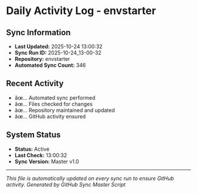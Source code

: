 ﻿# Daily Activity Log - envstarter

## Sync Information
- **Last Updated:** 2025-10-24 13:00:32
- **Sync Run ID:** 2025-10-24_13-00-32
- **Repository:** envstarter
- **Automated Sync Count:** 346

## Recent Activity
- âœ… Automated sync performed
- âœ… Files checked for changes
- âœ… Repository maintained and updated
- âœ… GitHub activity ensured

## System Status
- **Status:** Active
- **Last Check:** 13:00:32
- **Sync Version:** Master v1.0

---
*This file is automatically updated on every sync run to ensure GitHub activity.*
*Generated by GitHub Sync Master Script*

